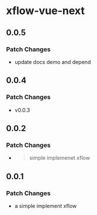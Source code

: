 # xflow-vue-next

## 0.0.5

### Patch Changes

- update docs demo and depend

## 0.0.4

### Patch Changes

- v0.0.3

## 0.0.2

### Patch Changes

- > simple implemenet xflow

## 0.0.1

### Patch Changes

- a simple implement xflow
